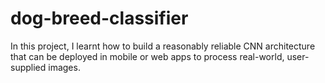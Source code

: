 # dog-breed-classifier

In this project, I learnt how to build a reasonably reliable CNN architecture that can be deployed in mobile or web apps to process real-world, 
user-supplied images. 
